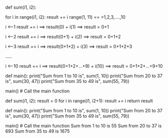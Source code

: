 def sum(i1, i2):

for i in range(i1, i2):
        result += i 
range(1, 11) == >1,2,3,....,10

i <--1
result += i  ==> result(0) + i(1) ==> result = 0+1

i <--2
result += i  ==> result(0+1) + i(2) ==> result = 0+1+2

i <--3
result += i  ==> result(0+1+2) + i(3) ==> result = 0+1+2+3

.....

i <--10
result += i  ==> result(0+1+2+...+9) + i(10) ==> result = 0+1+2+...+9+10

def main():
    print("Sum from 1 to 10 is", sum(1, 10)) 
    print("Sum from 20 to 37 is", sum(30, 47))
    print("Sum from 35 to 49 is", sum(55, 79))

main() # Call the main function

def sum(i1, i2):
    result = 0
    for i in range(i1, i2+1):
        result += i
    return result

def main():
    print("Sum from 1 to 10 is", sum(1, 10)) 
    print("Sum from 20 to 37 is", sum(30, 47))
    print("Sum from 35 to 49 is", sum(55, 79))

main() # Call the main function
Sum from 1 to 10 is 55
Sum from 20 to 37 is 693
Sum from 35 to 49 is 1675
